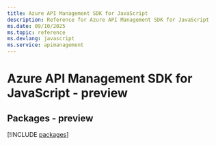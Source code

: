 ```yaml
---
title: Azure API Management SDK for JavaScript
description: Reference for Azure API Management SDK for JavaScript
ms.date: 09/10/2025
ms.topic: reference
ms.devlang: javascript
ms.service: apimanagement
---
```

# Azure API Management SDK for JavaScript - preview
## Packages - preview
[!INCLUDE [packages](api-management-index.md)]